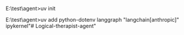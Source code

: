 E:\test\agent>uv init 

E:\test\agent>uv add python-dotenv langgraph "langchain[anthropic]" ipykernel"# Logical-therapist-agent" 
